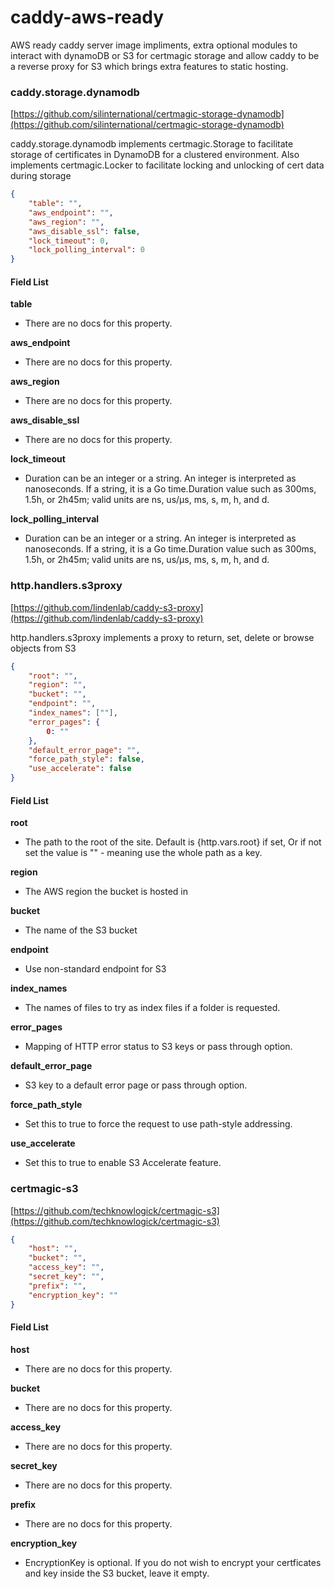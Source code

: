 # caddy-aws-ready

AWS ready caddy server image impliments, extra optional modules to interact with dynamoDB or S3 for certmagic storage and allow caddy to be a reverse proxy for S3 which brings extra features to static hosting.

### caddy.storage.dynamodb
[https://github.com/silinternational/certmagic-storage-dynamodb](https://github.com/silinternational/certmagic-storage-dynamodb)

caddy.storage.dynamodb implements certmagic.Storage to facilitate storage of certificates in DynamoDB for a clustered environment. Also implements certmagic.Locker to facilitate locking and unlocking of cert data during storage

```json
{
	"table": "",
	"aws_endpoint": "",
	"aws_region": "",
	"aws_disable_ssl": false,
	"lock_timeout": 0,
	"lock_polling_interval": 0
}
```
#### Field List

__table__
- There are no docs for this property.

__aws_endpoint__
- There are no docs for this property.

__aws_region__
- There are no docs for this property.

__aws_disable_ssl__
- There are no docs for this property.

__lock_timeout__
- Duration can be an integer or a string. An integer is interpreted as nanoseconds. If a string, it is a Go time.Duration value such as 300ms, 1.5h, or 2h45m; valid units are ns, us/µs, ms, s, m, h, and d.

__lock_polling_interval__
- Duration can be an integer or a string. An integer is interpreted as nanoseconds. If a string, it is a Go time.Duration value such as 300ms, 1.5h, or 2h45m; valid units are ns, us/µs, ms, s, m, h, and d.


### http.handlers.s3proxy 
[https://github.com/lindenlab/caddy-s3-proxy](https://github.com/lindenlab/caddy-s3-proxy)

http.handlers.s3proxy implements a proxy to return, set, delete or browse objects from S3

```json
{
	"root": "",
	"region": "",
	"bucket": "",
	"endpoint": "",
	"index_names": [""],
	"error_pages": {
		0: ""
	},
	"default_error_page": "",
	"force_path_style": false,
	"use_accelerate": false
}
```

#### Field List

__root__
- The path to the root of the site. Default is {http.vars.root} if set, Or if not set the value is "" - meaning use the whole path as a key.

__region__
- The AWS region the bucket is hosted in

__bucket__
- The name of the S3 bucket

__endpoint__
- Use non-standard endpoint for S3

__index_names__
- The names of files to try as index files if a folder is requested.

__error_pages__
- Mapping of HTTP error status to S3 keys or pass through option.

__default_error_page__
- S3 key to a default error page or pass through option.

__force_path_style__
- Set this to true to force the request to use path-style addressing.

__use_accelerate__
- Set this to true to enable S3 Accelerate feature.

### certmagic-s3
[https://github.com/techknowlogick/certmagic-s3](https://github.com/techknowlogick/certmagic-s3)

```json
{
	"host": "",
	"bucket": "",
	"access_key": "",
	"secret_key": "",
	"prefix": "",
	"encryption_key": ""
}
```

#### Field List

__host__
- There are no docs for this property.

__bucket__
- There are no docs for this property.

__access_key__
- There are no docs for this property.

__secret_key__
- There are no docs for this property.

__prefix__
- There are no docs for this property.

__encryption_key__
- EncryptionKey is optional. If you do not wish to encrypt your certficates and key inside the S3 bucket, leave it empty.
